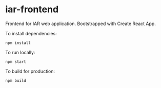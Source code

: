 # iar-frontend
Frontend for IAR web application. Bootstrapped with Create React App.

To install dependencies:

`npm install`

To run locally:

`npm start`

To build for production:

`npm build`
